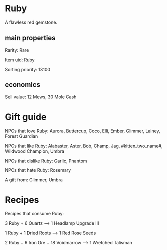 # Ruby

A flawless red gemstone.

## main properties

Rarity: Rare

Item uid: Ruby

Sorting priority: 13100

## economics

Sell value: 12 Mews, 30 Mole Cash

# Gift guide

NPCs that love Ruby: Aurora, Buttercup, Coco, Elli, Ember, Glimmer, Lainey, Forest Guardian

NPCs that like Ruby: Alabaster, Aster, Bob, Champ, Jag, #kitten_two_name#, Wildwood Champion, Umbra

NPCs that dislike Ruby: Garlic, Phantom

NPCs that hate Ruby: Rosemary

A gift from: Glimmer, Umbra

# Recipes

Recipes that consume Ruby:

3 Ruby + 6 Quartz --> 1 Headlamp Upgrade III

1 Ruby + 1 Dried Roots --> 1 Red Rose Seeds

2 Ruby + 6 Iron Ore + 18 Voidmarrow --> 1 Wretched Talisman